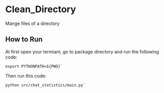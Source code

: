 # Clean_Directory
Mange files of a directory

## How to Run
At first open your termianl, go to package directory and run the following code:
```
export PYTHONPATH=${PWD}`
```

Then run this code:
```
python src/chat_statistics/main.py`
```